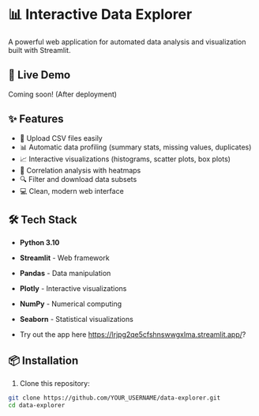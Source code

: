 # 📊 Interactive Data Explorer

A powerful web application for automated data analysis and visualization built with Streamlit.

## 🚀 Live Demo
Coming soon! (After deployment)

## ✨ Features
- 📁 Upload CSV files easily
- 📊 Automatic data profiling (summary stats, missing values, duplicates)
- 📈 Interactive visualizations (histograms, scatter plots, box plots)
- 🔗 Correlation analysis with heatmaps
- 🔍 Filter and download data subsets
- 💻 Clean, modern web interface

## 🛠️ Tech Stack
- **Python 3.10**
- **Streamlit** - Web framework
- **Pandas** - Data manipulation
- **Plotly** - Interactive visualizations
- **NumPy** - Numerical computing
- **Seaborn** - Statistical visualizations

- Try out the app here https://lrjpg2qe5cfshnswwgxlma.streamlit.app/?

## 📦 Installation

1. Clone this repository:
```bash
git clone https://github.com/YOUR_USERNAME/data-explorer.git
cd data-explorer

